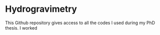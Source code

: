 # Hydrogravimetry

This Github repository gives access to all the codes I used during my PhD thesis. I worked


